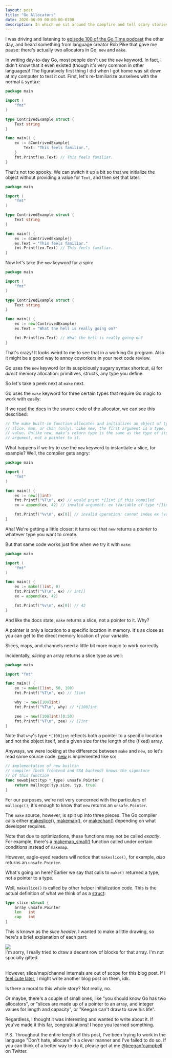 ```yaml
---
layout: post
title: "Go Allocators"
date: 2020-06-09 00:00:00-0700
description: In which we sit around the campfire and tell scary stories about Go memory allocation.
---
```


I was driving and listening to [episode 100 of the Go Time podcast](https://changelog.com/gotime/100) the other day, and heard something from language creator Rob Pike that gave me pause: there's actually two allocators in Go, `new` and `make`. 

In writing day-to-day Go, most people don't use the `new` keyword. In fact, I didn't know that it even existed (though it's very common in other languages)! The figuratively first thing I did when I got home was sit down at my computer to test it out. First, let's re-familiarize ourselves with the normal `&` syntax:

```go
package main

import (
	"fmt"
)

type ContrivedExample struct {
	Text string
}

func main() {
	ex := &ContrivedExample{
		Text: "This feels familiar.",
	}
	fmt.Printf(ex.Text) // This feels familiar.
}
```

That's not too spooky. We can switch it up a bit so that we initialize the object without providing a value for `Text`, and then set that later:


```go
package main

import (
	"fmt"
)

type ContrivedExample struct {
	Text string
}

func main() {
	ex := &ContrivedExample{}
	ex.Text = "This feels familiar."
	fmt.Printf(ex.Text) // This feels familiar.
}
```

Now let's take the `new` keyword for a spin:

```go
package main

import (
	"fmt"
)

type ContrivedExample struct {
	Text string
}

func main() {
	ex := new(ContrivedExample)
	ex.Text = "What the hell is really going on?"

	fmt.Printf(ex.Text) // What the hell is really going on?
}
```

That's crazy! It looks weird to me to see that in a working Go program. Also it might be a good way to annoy coworkers in your next code review.

Go uses the `new` keyword (or its suspiciously sugary syntax shortcut, `&`) for _direct_ memory allocation: primitives, structs, any type you define.

So let's take a peek next at `make` next.

Go uses the `make` keyword for three certain types that require Go magic to work with easily: 

If we [read the docs](https://github.com/golang/go/blob/7b872b6d955d3e749ea62dbfced68ab5c61eae91/src/builtin/builtin.go#L172) in the source code of the allocator, we can see this described:

```go
// The make built-in function allocates and initializes an object of type
// slice, map, or chan (only). Like new, the first argument is a type, not a
// value. Unlike new, make's return type is the same as the type of its
// argument, not a pointer to it. 
```

What happens if we try to use the `new` keyword to instantiate a slice, for example? Well, the compiler gets angry:

```go
package main

import (
	"fmt"
)

func main() {
	ex := new([]int)
	fmt.Printf("%T\n", ex) // would print *[]int if this compiled
	ex = append(ex, 42) // invalid argument: ex (variable of type *[]int) is not a slice

	fmt.Printf("%v\n", ex[0]) // invalid operation: cannot index ex (variable of type *[]int)
}
```

Aha! We're getting a little closer: it turns out that `new` returns a _pointer_ to whatever type you want to create.

But that same code works just fine when we try it with `make`:

```go
package main

import (
	"fmt"
)

func main() {
	ex := make([]int, 0)
	fmt.Printf("%T\n", ex) // int[]
	ex = append(ex, 42)

	fmt.Printf("%v\n", ex[0]) // 42
}
```

And like the docs state, `make` returns a slice, not a pointer to it. Why?

A pointer is only a location to a specific location in memory. It's as close as you can get to the direct memory location of your variable.

Slices, maps, and channels need a little bit more magic to work correctly. 

Incidentally, _slicing_ an array returns a slice type as well:

```go
package main

import "fmt"

func main() {
	ex := make([]int, 50, 100)
	fmt.Printf("%T\n", ex) // []int

	why := new([100]int)
	fmt.Printf("%T\n", why) // *[100]int

	zee := new([100]int)[0:50]
	fmt.Printf("%T\n", zee) // []int
}
```

Note that `why`'s type `*[100]int` reflects both a pointer to a specific location and not the object itself, and a given size for the length of the (fixed) array.

Anyways, we were looking at the difference between `make` and `new`, so let's read some source code. [new](https://github.com/golang/go/blob/master/src/runtime/malloc.go#L1192) is implemented like so:

```go
// implementation of new builtin
// compiler (both frontend and SSA backend) knows the signature
// of this function
func newobject(typ *_type) unsafe.Pointer {
	return mallocgc(typ.size, typ, true)
}
```

For our purposes, we're not very concerned with the particulars of `mallocgc()`; it's enough to know that `new` returns an `unsafe.Pointer`.

The `make` source, however, is split up into three pieces. The Go compiler calls either [makeslice()](https://github.com/golang/go/blob/master/src/runtime/slice.go#L83), [makemap()](https://github.com/golang/go/blob/master/src/runtime/map.go#L303), or [makechan()](https://github.com/golang/go/blob/master/src/runtime/chan.go#L71) depending on what developer requires.

Note that due to optimizations, these functions may not be called _exactly_. For example, there's a [makemap_small()](https://github.com/golang/go/blob/master/src/runtime/map.go#L292) function called under certain conditions instead of `makemap`.

However, eagle-eyed readers will notice that `makeslice()`, for example, _also_ returns an `unsafe.Pointer`.

What's going on here? Earlier we say that calls to `make()` returned a type, not a pointer to a type.

Well, `makeslice()` is called by other helper initialization code. This is the actual definition of what we think of as a [struct](https://github.com/golang/go/blob/master/src/runtime/slice.go#L13):

```go
type slice struct {
	array unsafe.Pointer
	len   int
	cap   int
}
```

This is known as the _slice header_. I wanted to make a little drawing, so here's a brief explanation of each part:

<img class="col three" src="{{ site.baseurl }}assets/img/slice_header.png">
<div class="col three caption">
    I'm sorry, I really tried to draw a decent row of blocks for that array. I'm not spacially gifted.
</div>
<br/>

However, slice/map/channel internals are out of scope for this blog post. If I [feel cute later](https://knowyourmeme.com/memes/feeling-cute-might-delete-later), I might write another blog post on them, idk.

Is there a moral to this whole story? Not really, no.

Or maybe, there's a couple of small ones, like "you should know Go has two allocators", or "slices are made up of a pointer to an array, and integer values for length and capacity", or "Keegan can't draw to save his life". 

Regardless, I thought it was interesting and wanted to write about it. If you've made it this far, congratulations! I hope you learned something.

P.S. Throughout the entire length of this post, I've been trying to work in the language "Don't hate, allocate" in a clever manner and I've failed to do so. If you can think of a better way to do it, please get at me [@keeganfcampbell](https://twitter.com/keeganfcampbell) on Twitter.